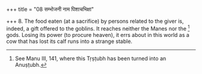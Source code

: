 +++
title = "08 सम्भोजनी नाम पिशाचभिक्षा"

+++
8. The food eaten (at a sacrifice) by persons related to the giver is, indeed, a gift offered to the goblins. It reaches neither the Manes nor the [^4]  gods. Losing its power (to procure heaven), it errs about in this world as a cow that has lost its calf runs into a strange stable.


[^4]:  See Manu III, 141, where this Tṛṣṭubh has been turned into an Anuṣṭubh.
